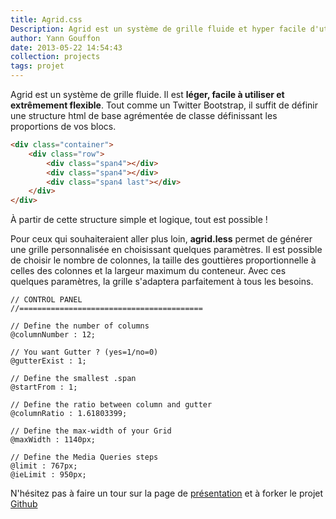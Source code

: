 ```yaml
---
title: Agrid.css
Description: Agrid est un système de grille fluide et hyper facile d'utilisation. Il suffit de baliser l'html de quelques classes pour créer une mise en page. Agrid permet aussi de réaliser une grille personnalisable dans ses moindres paramètres.
author: Yann Gouffon
date: 2013-05-22 14:54:43
collection: projects
tags: projet
---
```


Agrid est un système de grille fluide. Il est <strong>léger, facile à utiliser et extrêmement flexible</strong>. Tout comme un Twitter Bootstrap, il suffit de définir une structure html de base agrémentée de classe définissant les proportions de vos blocs.

```html
<div class="container">
    <div class="row">
        <div class="span4"></div>
        <div class="span4"></div>
        <div class="span4 last"></div>
    </div>
</div>
```

À partir de cette structure simple et logique, tout est possible !

Pour ceux qui souhaiteraient aller plus loin, <strong>agrid.less</strong> permet de générer une grille personnalisée en choisissant quelques paramètres. Il est possible de choisir le nombre de colonnes, la taille des gouttières proportionnelle à celles des colonnes et la largeur maximum du conteneur. Avec ces quelques paramètres, la grille s'adaptera parfaitement à tous les besoins.

```less
// CONTROL PANEL
//=========================================

// Define the number of columns
@columnNumber : 12;

// You want Gutter ? (yes=1/no=0)
@gutterExist : 1;

// Define the smallest .span
@startFrom : 1;

// Define the ratio between column and gutter
@columnRatio : 1.61803399;

// Define the max-width of your Grid
@maxWidth : 1140px;

// Define the Media Queries steps
@limit : 767px;
@ieLimit : 950px;
```

N'hésitez pas à faire un tour sur la page de [présentation](http://yago31.github.io/agrid.css/) et à forker le projet [Github](https://github.com/yago31/agrid.css)

